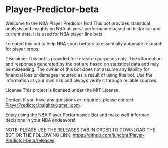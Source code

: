# Player-Predictor-beta

Welcome to the NBA Player Predictor Bot! This bot provides statistical analysis and insights on NBA players' performance based on historical and current data. It is used for NBA player line bets

I created this bot to help NBA sport bettors to essentially automate research for player props.

Disclaimer
This bot is provided for research purposes only. The information and responses generated by the bot are based on statistical data and may be misleading. The owner of this bot does not assume any liability for financial loss or damages incurred as a result of using this bot. Use the information at your own risk and always verify it through reliable sources. 

License
This project is licensed under the MIT License.

Contact
If you have any questions or inquiries, please contact PlayerPredictor.Insights@gmail.com.

Enjoy using the NBA Player Performance Bot and make well-informed decisions in your NBA endeavors!


NOTE: PLEASE USE THE RELEASES TAB IN ORDER TO DOWNLOAD THE BOT OR THE FOLLOWING LINK: https://github.com/luhcbra/Player-Predictor-beta/releases

